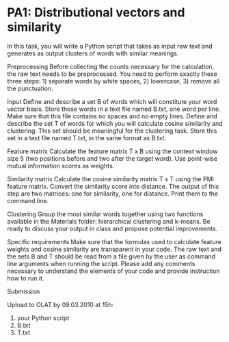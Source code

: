 # PA1: Distributional vectors and similarity

In this task, you will write a Python script that takes as input raw text and generates as output clusters of words with similar meanings.

Preprocessing
Before collecting the counts necessary for the calculation, the raw text needs to be preprocessed. You need to perform exactly these three steps: 1) separate words by white spaces, 2) lowercase, 3) remove all the punctuation.

Input
Define and describe a set B of words which will constitute your word vector basis. Store these words in a text file named B.txt, one word per line. Make sure that this file contains no spaces and no empty lines.
Define and describe the set T of words for which you will calculate cosine similarity and clustering. This set should be meaningful for the clustering task. Store this set in a text file named T.txt, in the same format as B.txt.

Feature matrix
Calculate the feature matrix T x B using the context window size 5 (two positions before and two after the target word). Use point-wise mutual information scores as weights.

Similarity matrix
Calculate the cosine similarity matrix T x T using the PMI feature matrix.
Convert the similarity score into distance. The output of this step are two matrices: one for similarity, one for distance. Print them to the command line.

Clustering
Group the most similar words together using two functions available in the Materials folder: hierarchical clustering and k-means. Be ready to discuss your output in class and propose potential improvements.

Specific requirements
Make sure that the formulas used to calculate feature weights and cosine similarity are transparent in your code. The raw text and the sets B and T should be read from a file given by the user as command line arguments when running the script. Please add any comments necessary to understand the elements of your code and provide instruction how to run it.

Submission

Upload to OLAT by 09.03.2010 at 15h:

1. your Python script
2. B.txt
3. T.txt

